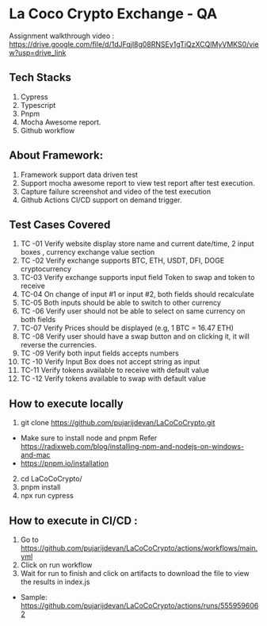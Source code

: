 # La Coco Crypto Exchange - QA
Assignment walkthrough video : https://drive.google.com/file/d/1dJFqjl8g08RNSEy1gTiQzXCQlMyVMKS0/view?usp=drive_link 
## Tech Stacks

1. Cypress
2. Typescript
3. Pnpm
4. Mocha Awesome report.
5. Github workflow

## About Framework:
1. Framework support data driven test
2. Support mocha awesome report to view test report after test execution.
3. Capture failure screenshot and video of the test execution
4. Github Actions CI/CD support on demand trigger.


## Test Cases Covered

1. TC -01 Verify website display store name and current date/time, 2 input boxes , currency exchange value section
2. TC -02 Verify exchange supports BTC, ETH, USDT, DFI, DOGE cryptocurrency
3. TC-03 Verify exchange supports input field Token to swap and token to receive
4. TC-04 On change of input #1 or input #2, both fields should recalculate
5. TC-05 Both inputs should be able to switch to other currency
6. TC -06 Verify user should not be able to select on same currency on both fields
7. TC-07 Verify Prices should be displayed (e.g, 1 BTC = 16.47 ETH)
8. TC -08 Verify user should have a swap button and on clicking it, it will reverse the currencies.
9. TC -09 Verify both input fields accepts numbers
10. TC -10 Verify Input Box does not accept string as input
11. TC-11 Verify tokens available to receive with default value
12. TC -12 Verify tokens available to swap with default value

## How to execute locally
1. git clone https://github.com/pujarijdevan/LaCoCoCrypto.git
- Make sure to install node and pnpm Refer https://radixweb.com/blog/installing-npm-and-nodejs-on-windows-and-mac
- https://pnpm.io/installation

2. cd LaCoCoCrypto/
3. pnpm install
4. npx run cypress

## How to execute in CI/CD : 
1. Go to https://github.com/pujarijdevan/LaCoCoCrypto/actions/workflows/main.yml
2. Click on run workflow
3. Wait for run to finish and click on artifacts to download the file to view the results in index.js
- Sample:  https://github.com/pujarijdevan/LaCoCoCrypto/actions/runs/5559596062
